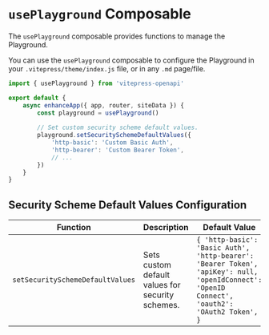 # `usePlayground` Composable

The `usePlayground` composable provides functions to manage the Playground.

You can use the `usePlayground` composable to configure the Playground in your `.vitepress/theme/index.js` file, or in any `.md` page/file.

```ts
import { usePlayground } from 'vitepress-openapi'

export default {
    async enhanceApp({ app, router, siteData }) {
        const playground = usePlayground()
        
        // Set custom security scheme default values.
        playground.setSecuritySchemeDefaultValues({
            'http-basic': 'Custom Basic Auth',
            'http-bearer': 'Custom Bearer Token',
            // ...
        })
    }
}
```

## Security Scheme Default Values Configuration

| Function                         | Description                                      | Default Value                                                                                                                                 | Allowed Values                         |
|----------------------------------|--------------------------------------------------|-----------------------------------------------------------------------------------------------------------------------------------------------|----------------------------------------|
| `setSecuritySchemeDefaultValues` | Sets custom default values for security schemes. | `{ 'http-basic': 'Basic Auth', 'http-bearer': 'Bearer Token', 'apiKey': null, 'openIdConnect': 'OpenID Connect', 'oauth2': 'OAuth2 Token', }` | Partial\<SecuritySchemeDefaultValues\> |
